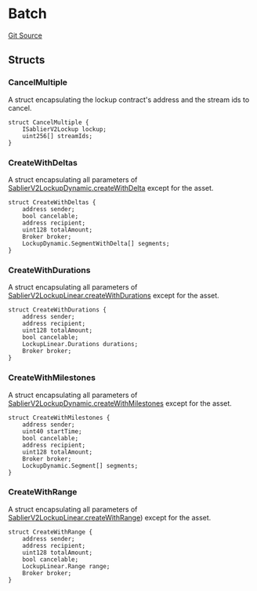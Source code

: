 # Batch

[Git Source](https://github.com/sablier-labs/v2-periphery/blob/05c331e79e05886c7837dfda1bc21197c1c3c748/src/types/DataTypes.sol)

## Structs

### CancelMultiple

A struct encapsulating the lockup contract's address and the stream ids to cancel.

```solidity
struct CancelMultiple {
    ISablierV2Lockup lockup;
    uint256[] streamIds;
}
```

### CreateWithDeltas

A struct encapsulating all parameters of
[SablierV2LockupDynamic.createWithDelta](/contracts/v2/reference/core/types/library.LockupDynamic#createwithdeltas)
except for the asset.

```solidity
struct CreateWithDeltas {
    address sender;
    bool cancelable;
    address recipient;
    uint128 totalAmount;
    Broker broker;
    LockupDynamic.SegmentWithDelta[] segments;
}
```

### CreateWithDurations

A struct encapsulating all parameters of
[SablierV2LockupLinear.createWithDurations](/contracts/v2/reference/core/types/library.LockupLinear#createwithdurations)
except for the asset.

```solidity
struct CreateWithDurations {
    address sender;
    address recipient;
    uint128 totalAmount;
    bool cancelable;
    LockupLinear.Durations durations;
    Broker broker;
}
```

### CreateWithMilestones

A struct encapsulating all parameters of
[SablierV2LockupDynamic.createWithMilestones](/contracts/v2/reference/core/types/library.LockupDynamic#createwithmilestones)
except for the asset.

```solidity
struct CreateWithMilestones {
    address sender;
    uint40 startTime;
    bool cancelable;
    address recipient;
    uint128 totalAmount;
    Broker broker;
    LockupDynamic.Segment[] segments;
}
```

### CreateWithRange

A struct encapsulating all parameters of
[SablierV2LockupLinear.createWithRange](/contracts/v2/reference/core/types/library.LockupLinear#createwithrange)) except
for the asset.

```solidity
struct CreateWithRange {
    address sender;
    address recipient;
    uint128 totalAmount;
    bool cancelable;
    LockupLinear.Range range;
    Broker broker;
}
```
